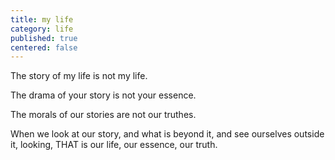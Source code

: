 ```yaml
---
title: my life
category: life
published: true
centered: false
---
```


The story of my life
is not my life.

The drama of your story
is not your essence.

The morals of our stories
are not our truthes.

When we look at our story,
and what is beyond it,
and see ourselves
outside it,
looking,
THAT is our life,
our essence,
our truth.
